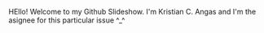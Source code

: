 HEllo! 
Welcome to my Github Slideshow.
I'm Kristian C. Angas and I'm the asignee for this particular issue ^_^

